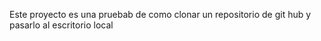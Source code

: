 Este proyecto es una pruebab de como clonar un repositorio de git hub y pasarlo al escritorio local

